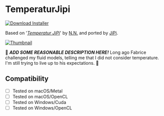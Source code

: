 # TemperaturJipi
[![Download Installer](https://img.shields.io/static/v1?label=Download&message=TemperaturJipi-Installer.lua&color=blue)](TemperaturJipi-Installer.lua "Installer")

Based on '_[Temperatur JiPi](https://www.shadertoy.com/view/ftdfDs)_' by [N.N.](https://www.shadertoy.com/user/N.N.) and ported by [JiPi](../../Site/Profiles/JiPi.md).

[![Thumbnail](TemperaturJipi_320x180.png)](https://www.shadertoy.com/view/ftdfDs "View on Shadertoy.com")

:construction: ***ADD SOME REASONABLE DESCRIPTION HERE!*** Long ago Fabrice challenged my fluid models, telling me that I did not consider temperature. I'm still trying to live up to his expectations.  :construction:

## Compatibility
- [ ] Tested on macOS/Metal
- [ ] Tested on macOS/OpenCL
- [ ] Tested on Windows/Cuda
- [ ] Tested on Windows/OpenCL
